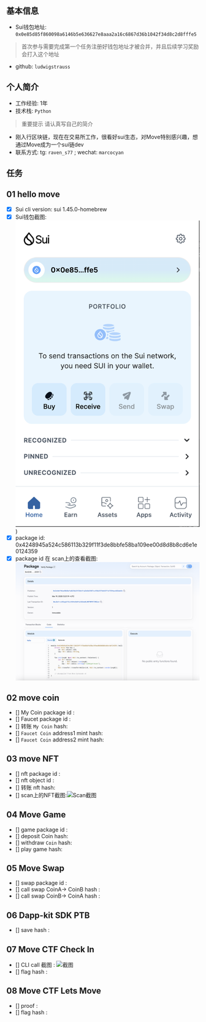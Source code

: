 ## 基本信息
- Sui钱包地址: `0x0e85d85f860098a6146b5e636627e8aaa2a16c6867d36b1042f34d8c2d8fffe5`
> 首次参与需要完成第一个任务注册好钱包地址才被合并，并且后续学习奖励会打入这个地址
- github: `ludwigstrauss`

## 个人简介
- 工作经验: 1年
- 技术栈: `Python`
> 重要提示 请认真写自己的简介
- 刚入行区块链，现在在交易所工作，很看好sui生态，对Move特别感兴趣，想通过Move成为一个sui链dev
- 联系方式: tg: `raven_s77` ; wechat: `marcocyan`

## 任务

##   01 hello move  
- [x] Sui cli version: sui 1.45.0-homebrew
- [x] Sui钱包截图: ![Sui钱包截图](./images/sui%20wallet.png))
- [x] package id: 0x4248945a524c586113b329f11f3de8bbfe58ba109ee00d8d8b8cd6e1e0124359
- [x] package id 在 scan上的查看截图:![Scan截图](./images/suiscan.png)

##   02 move coin
- [] My Coin package id : 
- [] Faucet package id : 
- [] 转账 `My Coin` hash:
- [] `Faucet Coin` address1 mint hash:
- [] `Faucet Coin` address2 mint hash:

##   03 move NFT
- [] nft package id :
- [] nft object id : 
- [] 转账 nft  hash:
- [] scan上的NFT截图:![Scan截图](./images/你的图片地址)

##   04 Move Game
- [] game package id :
- [] deposit Coin hash:
- [] withdraw `Coin` hash:
- [] play game hash:

##   05 Move Swap
- [] swap package id :
- [] call swap CoinA-> CoinB  hash :
- [] call swap CoinB-> CoinA  hash :

##   06 Dapp-kit SDK PTB
- [] save hash :

##   07 Move CTF Check In
- [] CLI call 截图 : ![截图](./images/你的图片地址)
- [] flag hash :

##   08 Move CTF Lets Move
- [] proof : 
- [] flag hash :

